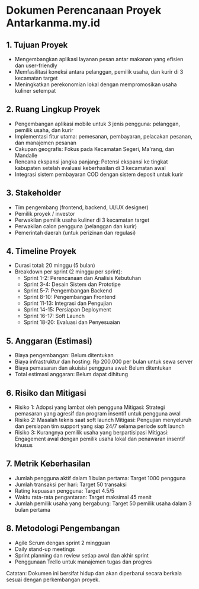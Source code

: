 # Dokumen Perencanaan Proyek Antarkanma.my.id

## 1. Tujuan Proyek
- Mengembangkan aplikasi layanan pesan antar makanan yang efisien dan user-friendly
- Memfasilitasi koneksi antara pelanggan, pemilik usaha, dan kurir di 3 kecamatan target
- Meningkatkan perekonomian lokal dengan mempromosikan usaha kuliner setempat

## 2. Ruang Lingkup Proyek
- Pengembangan aplikasi mobile untuk 3 jenis pengguna: pelanggan, pemilik usaha, dan kurir
- Implementasi fitur utama: pemesanan, pembayaran, pelacakan pesanan, dan manajemen pesanan
- Cakupan geografis: Fokus pada Kecamatan Segeri, Ma'rang, dan Mandalle
- Rencana ekspansi jangka panjang: Potensi ekspansi ke tingkat kabupaten setelah evaluasi keberhasilan di 3 kecamatan awal
- Integrasi sistem pembayaran COD dengan sistem deposit untuk kurir

## 3. Stakeholder
- Tim pengembang (frontend, backend, UI/UX designer)
- Pemilik proyek / investor
- Perwakilan pemilik usaha kuliner di 3 kecamatan target
- Perwakilan calon pengguna (pelanggan dan kurir)
- Pemerintah daerah (untuk perizinan dan regulasi)

## 4. Timeline Proyek
- Durasi total: 20 minggu (5 bulan)
- Breakdown per sprint (2 minggu per sprint):
  - Sprint 1-2: Perencanaan dan Analisis Kebutuhan
  - Sprint 3-4: Desain Sistem dan Prototipe
  - Sprint 5-7: Pengembangan Backend
  - Sprint 8-10: Pengembangan Frontend
  - Sprint 11-13: Integrasi dan Pengujian
  - Sprint 14-15: Persiapan Deployment
  - Sprint 16-17: Soft Launch
  - Sprint 18-20: Evaluasi dan Penyesuaian

## 5. Anggaran (Estimasi)
- Biaya pengembangan: Belum ditentukan
- Biaya infrastruktur dan hosting: Rp 200.000 per bulan untuk sewa server
- Biaya pemasaran dan akuisisi pengguna awal: Belum ditentukan
- Total estimasi anggaran: Belum dapat dihitung

## 6. Risiko dan Mitigasi
- Risiko 1: Adopsi yang lambat oleh pengguna
  Mitigasi: Strategi pemasaran yang agresif dan program insentif untuk pengguna awal
- Risiko 2: Masalah teknis saat soft launch
  Mitigasi: Pengujian menyeluruh dan persiapan tim support yang siap 24/7 selama periode soft launch
- Risiko 3: Kurangnya pemilik usaha yang berpartisipasi
  Mitigasi: Engagement awal dengan pemilik usaha lokal dan penawaran insentif khusus

## 7. Metrik Keberhasilan
- Jumlah pengguna aktif dalam 1 bulan pertama: Target 1000 pengguna
- Jumlah transaksi per hari: Target 50 transaksi
- Rating kepuasan pengguna: Target 4.5/5
- Waktu rata-rata pengantaran: Target maksimal 45 menit
- Jumlah pemilik usaha yang bergabung: Target 50 pemilik usaha dalam 3 bulan pertama

## 8. Metodologi Pengembangan
- Agile Scrum dengan sprint 2 mingguan
- Daily stand-up meetings
- Sprint planning dan review setiap awal dan akhir sprint
- Penggunaan Trello untuk manajemen tugas dan progres

Catatan: Dokumen ini bersifat hidup dan akan diperbarui secara berkala sesuai dengan perkembangan proyek.
